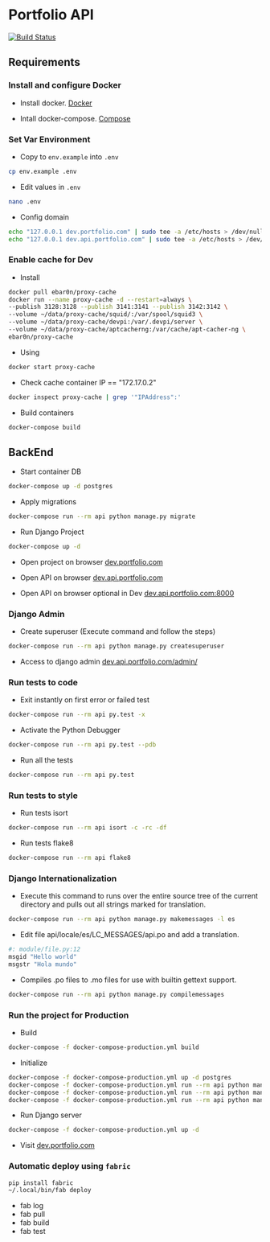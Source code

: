 # Portfolio API

[![Build Status](https://travis-ci.org/ebar0n/portfolio-back.svg?branch=master)](https://travis-ci.org/ebar0n/portfolio-back)

## Requirements

### Install and configure Docker

* Install docker. [Docker](https://www.docker.com)

* Intall docker-compose. [Compose](https://docs.docker.com/compose/install/)

### Set Var Environment

* Copy to `env.example` into `.env`

```sh
cp env.example .env
```

* Edit values in `.env`

```sh
nano .env
```

* Config domain

```sh
echo "127.0.0.1 dev.portfolio.com" | sudo tee -a /etc/hosts > /dev/null
echo "127.0.0.1 dev.api.portfolio.com" | sudo tee -a /etc/hosts > /dev/null
```

### Enable cache for Dev

* Install

```sh
docker pull ebar0n/proxy-cache
docker run --name proxy-cache -d --restart=always \
--publish 3128:3128 --publish 3141:3141 --publish 3142:3142 \
--volume ~/data/proxy-cache/squid/:/var/spool/squid3 \
--volume ~/data/proxy-cache/devpi:/var/.devpi/server \
--volume ~/data/proxy-cache/aptcacherng:/var/cache/apt-cacher-ng \
ebar0n/proxy-cache
```

* Using

```sh
docker start proxy-cache
```


* Check cache container IP == "172.17.0.2"

```sh
docker inspect proxy-cache | grep '"IPAddress":'
```

* Build containers

```sh
docker-compose build
```

## BackEnd

* Start container DB

```sh
docker-compose up -d postgres
```

* Apply migrations

```sh
docker-compose run --rm api python manage.py migrate
```

* Run Django Project

```sh
docker-compose up -d
```

* Open project on browser [dev.portfolio.com](http://dev.portfolio.com)

* Open API on browser [dev.api.portfolio.com](http://dev.api.portfolio.com)

* Open API on browser optional in Dev [dev.api.portfolio.com:8000](http://dev.api.portfolio.com:8000)

### Django Admin

* Create superuser (Execute command and follow the steps)

```sh
docker-compose run --rm api python manage.py createsuperuser
```

* Access to django admin [dev.api.portfolio.com/admin/](http://dev.api.portfolio.com/admin/)

### Run tests to code

* Exit instantly on first error or failed test

```sh
docker-compose run --rm api py.test -x
```

* Activate the Python Debugger

```sh
docker-compose run --rm api py.test --pdb
```

* Run all the tests

```sh
docker-compose run --rm api py.test
```

### Run tests to style

* Run tests isort

```sh
docker-compose run --rm api isort -c -rc -df
```

* Run tests flake8

```sh
docker-compose run --rm api flake8
```

### Django Internationalization

* Execute this command to runs over the entire source tree of the current directory and pulls out all strings marked for translation.

```sh
docker-compose run --rm api python manage.py makemessages -l es
```

* Edit file api/locale/es/LC_MESSAGES/api.po and add a translation.

```sh
#: module/file.py:12
msgid "Hello world"
msgstr "Hola mundo"
```

* Compiles .po files to .mo files for use with builtin gettext support.

```sh
docker-compose run --rm api python manage.py compilemessages
```

### Run the project for Production

* Build

```sh
docker-compose -f docker-compose-production.yml build
```

* Initialize

```sh
docker-compose -f docker-compose-production.yml up -d postgres
docker-compose -f docker-compose-production.yml run --rm api python manage.py migrate --noinput
docker-compose -f docker-compose-production.yml run --rm api python manage.py collectstatic --noinput
docker-compose -f docker-compose-production.yml run --rm api python manage.py compilemessages
```

* Run Django server

```sh
docker-compose -f docker-compose-production.yml up -d
```

* Visit [dev.portfolio.com](https://dev.portfolio.com/)

### Automatic deploy using `fabric`

```sh
pip install fabric
~/.local/bin/fab deploy
```

* fab log
* fab pull
* fab build
* fab test
